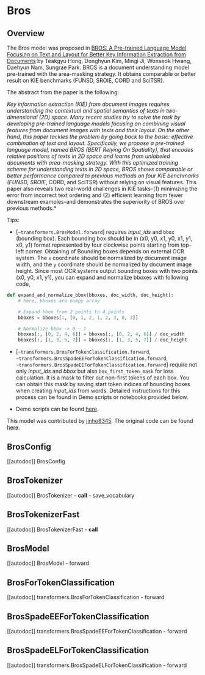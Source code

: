 <!--Copyright 2022 The HuggingFace Team. All rights reserved.

Licensed under the Apache License, Version 2.0 (the "License"); you may not use this file except in compliance with
the License. You may obtain a copy of the License at

http://www.apache.org/licenses/LICENSE-2.0

Unless required by applicable law or agreed to in writing, software distributed under the License is distributed on
an "AS IS" BASIS, WITHOUT WARRANTIES OR CONDITIONS OF ANY KIND, either express or implied. See the License for the
specific language governing permissions and limitations under the License.
-->

# Bros

## Overview

The Bros model was proposed in [BROS: A Pre-trained Language Model Focusing on Text and Layout for Better Key Information Extraction from Documents](https://arxiv.org/abs/2108.04539)  by Teakgyu Hong, Donghyun Kim, Mingi Ji, Wonseok Hwang, Daehyun Nam, Sungrae Park. BROS is a document understanding model pre-trained with the area-masking strategy. It obtains comparable or better result on KIE benchmarks (FUNSD, SROIE, CORD and SciTSR).

The abstract from the paper is the following:

*Key information extraction (KIE) from document images requires understanding the contextual and spatial semantics of texts in two-dimensional (2D) space. Many recent studies try to solve the task by developing pre-trained language models focusing on combining visual features from document images with texts and their layout. On the other hand, this paper tackles the problem by going back to the basic: effective combination of text and layout. Specifically, we propose a pre-trained language model, named BROS (BERT Relying On Spatiality), that encodes relative positions of texts in 2D space and learns from unlabeled documents with area-masking strategy. With this optimized training scheme for understanding texts in 2D space, BROS shows comparable or better performance compared to previous methods on four KIE benchmarks (FUNSD, SROIE*, CORD, and SciTSR) without relying on visual features. This paper also reveals two real-world challenges in KIE tasks-(1) minimizing the error from incorrect text ordering and (2) efficient learning from fewer downstream examples-and demonstrates the superiority of BROS over previous methods.*

Tips:

- [`~transformers.BrosModel.forward`] requires *input_ids* and `bbox` (bounding box). Each bounding box should be in (x0, y0, x1, y0, x1, y1, x0, y1) format represented by four clockwise points starting from top-left corner. Obtaining of Bounding boxes depends on external OCR system. The `x` coordinate should be normalized by document image width, and the `y` coordinate should be normalized by document image height. Since most OCR systems output bounding boxes with two points (x0, y0, x1, y1), you can expand and normalize bboxes with following code,

```python
def expand_and_normalize_bbox(bboxes, doc_width, doc_height):
    # here, bboxes are numpy array

    # Expand bbox from 2 points to 4 points
    bboxes = bboxes[:, [0, 1, 2, 1, 2, 3, 0, 3]]

    # Normalize bbox -> 0 ~ 1
    bboxes[:, [0, 2, 4, 6]] = bboxes[:, [0, 2, 4, 6]] / doc_width
    bboxes[:, [1, 3, 5, 7]] = bboxes[:, [1, 3, 5, 7]] / doc_height
```

- [`~transformers.BrosForTokenClassification.forward`, `~transformers.BrosSpadeEEForTokenClassification.forward`, `~transformers.BrosSpadeEEForTokenClassification.forward`] require not only *input_ids* and *bbox* but also `box_first_token_mask` for loss calculation. It is a mask to filter out non-first tokens of each box. You can obtain this mask by saving start token indices of bounding boxes when creating *input_ids* from words. Detailed instructions for this process can be found in Demo scripts or notebooks provided below.

- Demo scripts can be found [here](https://github.com/clovaai/bros).

This model was contributed by [jinho8345](https://huggingface.co/jinho8345). The original code can be found [here](https://github.com/clovaai/bros).

## BrosConfig

[[autodoc]] BrosConfig


## BrosTokenizer

[[autodoc]] BrosTokenizer
    - __call__
    - save_vocabulary


## BrosTokenizerFast

[[autodoc]] BrosTokenizerFast
    - __call__


## BrosModel

[[autodoc]] BrosModel
    - forward


## BrosForTokenClassification

[[autodoc]] transformers.BrosForTokenClassification
    - forward


## BrosSpadeEEForTokenClassification

[[autodoc]] transformers.BrosSpadeEEForTokenClassification
    - forward


## BrosSpadeELForTokenClassification

[[autodoc]] transformers.BrosSpadeELForTokenClassification
    - forward
